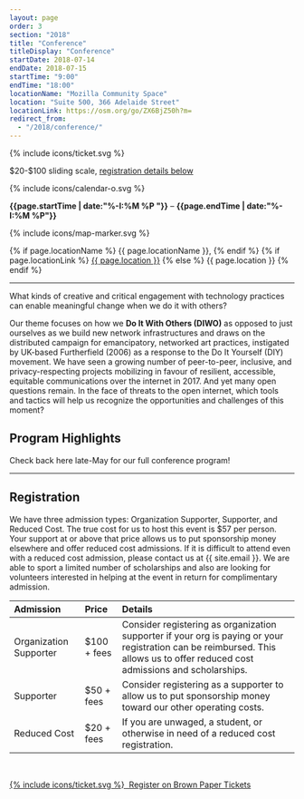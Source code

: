 ```yaml
---
layout: page
order: 3
section: "2018"
title: "Conference"
titleDisplay: "Conference"
startDate: 2018-07-14
endDate: 2018-07-15
startTime: "9:00"
endTime: "18:00"
locationName: "Mozilla Community Space"
location: "Suite 500, 366 Adelaide Street"
locationLink: https://osm.org/go/ZX6BjZ50h?m=
redirect_from:
  - "/2018/conference/"
---
```


<div class="event-time-location">
  <div class="event-meta">
    {% include icons/ticket.svg %}
    <p class="event-cost event-meta-item">$20-$100 sliding scale, <a href="#registration">registration details below</a>
    </p>
  </div>
  <div class="event-meta">
    {% include icons/calendar-o.svg %}
    <p class="event-time event-meta-item"><strong>{{page.startTime | date:"%-I:%M %P "}}</strong> – <strong>{{page.endTime | date:"%-I:%M %P"}}</strong></p>
  </div>
  <div class="event-meta">
    {% include icons/map-marker.svg %}
    <p class="event-location event-meta-item">
    {% if page.locationName %}
      {{ page.locationName }},
    {% endif %}    
    {% if page.locationLink %}
      <a href="{{page.locationLink}}" target="_blank">{{ page.location }}</a> <!--_-->
    {% else %}
      {{ page.location }}
    {% endif %}
    </p>
  </div>
</div>

***

What kinds of creative and critical engagement with technology practices can enable meaningful change when we do it with others?

Our theme focuses on how we **Do It With Others (DIWO)** as opposed to just ourselves as we build new network infrastructures and draws on the distributed campaign for emancipatory, networked art practices, instigated by UK-based Furtherfield (2006) as a response to the Do It Yourself (DIY) movement. We have seen a growing number of peer-to-peer, inclusive, and privacy-respecting projects mobilizing in favour of resilient, accessible, equitable communications over the internet in 2017. And yet many open questions remain. In the face of threats to the open internet, which tools and tactics will help us recognize the opportunities and challenges of this moment?

## Program Highlights





Check back here late-May for our full conference program!

***

## Registration

We have three admission types: Organization Supporter, Supporter, and Reduced Cost. The true cost for us to host this event is $57 per person. Your support at or above that price allows us to put sponsorship money elsewhere and offer reduced cost admissions. If it is difficult to attend even with a reduced cost admission, please contact us at {{ site.email }}. We are able to sport a limited number of scholarships and also are looking for volunteers interested in helping at the event in return for complimentary admission.

| Admission  | Price  | Details |
|:-----------|:-------|:--------|
| Organization Supporter | $100 + fees | Consider registering as organization supporter if your org is paying or your registration can be reimbursed. This allows us to offer reduced cost admissions and scholarships. |
| Supporter | $50 + fees | Consider registering as a supporter to allow us to put sponsorship money toward our other operating costs. |
| Reduced Cost | $20 + fees | If you are unwaged, a student, or otherwise in need of a reduced cost registration. |

<br />

<a class="button button-primary" href="https://www.brownpapertickets.com/event/3447058">{% include icons/ticket.svg %}&nbsp;&nbsp;Register on Brown Paper Tickets</a>
